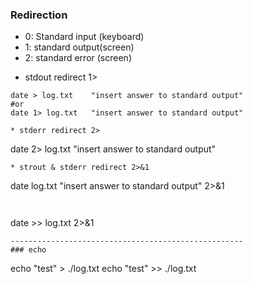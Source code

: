 
### Redirection
- 0: Standard input (keyboard)
- 1: standard output(screen)
- 2: standard error (screen)

* stdout redirect 1>
```
date > log.txt    "insert answer to standard output"
#or
date 1> log.txt   "insert answer to standard output"

* stderr redirect 2>
```
date 2> log.txt   "insert answer to standard output"
```
* strout & stderr redirect 2>&1 
```
date  log.txt   "insert answer to standard output" 2>&1
```


```
date >> log.txt 2>&1
```
----------------------------------------------------
### echo 
```
echo "test" > ./log.txt
echo "test" >> ./log.txt
```
